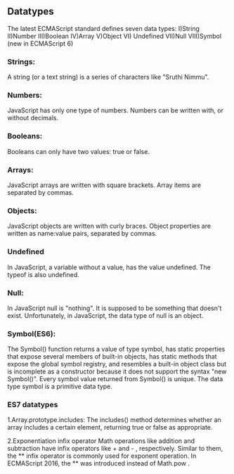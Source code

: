 ## Datatypes 
The latest ECMAScript standard defines seven data types:
I)String
II)Number
III)Boolean
IV)Array
V)Object 
VI) Undefined 
VII)Null
VIII)Symbol (new in ECMAScript 6) 

### Strings:
A string (or a text string) is a series of characters like "Sruthi Nimmu".

### Numbers:
JavaScript has only one type of numbers.
Numbers can be written with, or without decimals.

### Booleans:
Booleans can only have two values: true or false.

 ### Arrays:
JavaScript arrays are written with square brackets.
Array items are separated by commas.

### Objects:
JavaScript objects are written with curly braces.
Object properties are written as name:value pairs, separated by commas.

### Undefined
In JavaScript, a variable without a value, has the value undefined. The typeof is also undefined.

### Null:

In JavaScript null is "nothing". It is supposed to be something that doesn't exist.
Unfortunately, in JavaScript, the data type of null is an object.

### Symbol(ES6):
The Symbol() function returns a value of type symbol, has static properties that expose several members of built-in objects,
 has static methods that expose the global symbol registry, and resembles a built-in object class but is incomplete 
as a constructor because it does not support the syntax "new Symbol()". 
Every symbol value returned from Symbol() is unique. 
The data type symbol is a primitive data type.

### ES7 datatypes

1.Array.prototype.includes:
The includes() method determines whether an array includes a certain element, returning true or false as appropriate.

2.Exponentiation infix operator
Math operations like addition and subtraction have infix operators like + and - , respectively. 
Similar to them, the ** infix operator is commonly used for exponent operation. In ECMAScript 2016, the ** was introduced instead of Math.pow .
